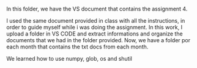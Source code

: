 In this folder, we have the VS document that contains the assignment 4. 

I used the same document provided in class with all the instructions, in order to guide myself while i was doing the assignment.
In this work, I upload a folder in VS CODE and extract informations and organize the documents that we had in the folder provided. Now, we have a folder por each month that contains the txt docs from each month. 

We learned how to use numpy, glob, os and shutil
